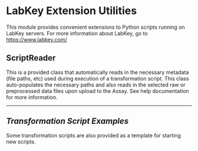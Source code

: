 # LabKey Extension Utilities
This module provides convenient extensions to Python scripts running on LabKey servers. For more information about LabKey, go to https://www.labkey.com/

## ScriptReader
This is a provided class that automatically reads in the necessary metadata (file paths, etc) used during execution of a transformation script. This class auto-populates the necessary paths and also reads in the selected raw or preprocessed data files upon upload to the Assay. See help documentation for more information.

---

## *Transformation Script Examples*
Some transformation scripts are also provided as a template for starting new scripts.
